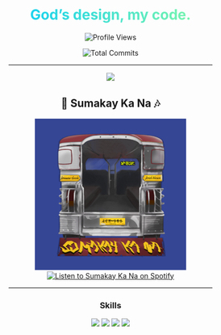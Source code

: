 <div align="center">

<h1 style="background: linear-gradient(to right, #00C9FF, #92FE9D); -webkit-background-clip: text; color: transparent;">
  God’s design, my code.
</h1>

<!-- Profile Views -->

![Profile Views](https://komarev.com/ghpvc/?username=YourGitHubUsername&color=green)

<!-- Total Commits Across All Repositories -->

![Total Commits](https://github-readme-stats.vercel.app/api?username=jerkgrub&count_private=true&show_icons=true&include_all_commits=true&theme=radical)

<hr style="border: 1px solid #eaeaea; width: 80%;">

<div align="center">
  <img src="https://activity-graph.herokuapp.com/graph?username=jerkgrub&theme=react-dark&bg_color=20232a&hide_border=true">
</div>

<h2>🎵 Sumakay Ka Na 🎶</h2>

<!-- Display the cover art for Sumakay Ka Na -->
<div align="center">
  <img src="./coverart.png" alt="Sumakay Ka Na Cover Art" width="300">
  <br>
  <a href="https://open.spotify.com/artist/1XUjTPGaD0a6GllY8F7gY2" target="_blank">
    <img src="https://img.shields.io/badge/Listen%20on-Spotify-green?style=for-the-badge&logo=spotify" alt="Listen to Sumakay Ka Na on Spotify">
  </a>
</div>

<hr style="border: 1px solid #eaeaea; width: 80%;">

<!-- Additional Sections -->
<h3>Skills</h3>
<img src="https://img.shields.io/badge/-JavaScript-black?style=for-the-badge&logo=javascript">
<img src="https://img.shields.io/badge/-React-black?style=for-the-badge&logo=react">
<img src="https://img.shields.io/badge/-Node.js-black?style=for-the-badge&logo=node.js">
<img src="https://img.shields.io/badge/-MongoDB-black?style=for-the-badge&logo=mongodb">

</div>
